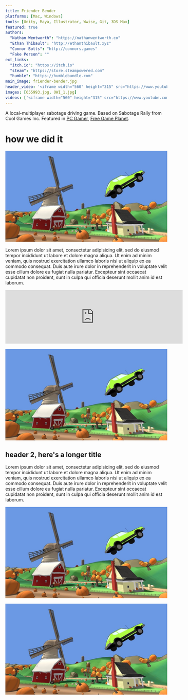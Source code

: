 ```yaml
---
title: Friender Bender
platforms: [Mac, Windows]
tools: [Unity, Maya, Illustrator, Wwise, Git, 3DS Max]
featured: true
authors:
  "Nathan Wentworth": "https://nathanwentworth.co"
  "Ethan Thibault": "http://ethanthibault.xyz"
  "Connor Botts": "http://connors.games"
  "Fake Person": ""
ext_links:
  "itch.io": "https://itch.io"
  "steam": "https://store.steampowered.com"
  "humble": "https://humblebundle.com"
main_image: friender-bender.jpg
header_video: '<iframe width="560" height="315" src="https://www.youtube.com/embed/aF3lF6Yo-gs" frameborder="0" allowfullscreen></iframe>'
images: [655993.jpg, OWI_1.jpg]
videos: ['<iframe width="560" height="315" src="https://www.youtube.com/embed/aF3lF6Yo-gs" frameborder="0" allowfullscreen></iframe>', '<iframe width="560" height="315" src="https://www.youtube.com/embed/aF3lF6Yo-gs" frameborder="0" allowfullscreen></iframe>']
---
```

A local-multiplayer sabotage driving game. Based on Sabotage Rally from Cool Games Inc. Featured in [PC Gamer](http://www.pcgamer.com/free-games-of-the-week/), [Free Game Planet](https://www.freegameplanet.com/friender-bender-download-game/).

# how we did it

![cool](/assets/img/games/friender-bender.jpg)

Lorem ipsum dolor sit amet, consectetur adipisicing elit, sed do eiusmod
tempor incididunt ut labore et dolore magna aliqua. Ut enim ad minim veniam,
quis nostrud exercitation ullamco laboris nisi ut aliquip ex ea commodo
consequat. Duis aute irure dolor in reprehenderit in voluptate velit esse
cillum dolore eu fugiat nulla pariatur. Excepteur sint occaecat cupidatat non
proident, sunt in culpa qui officia deserunt mollit anim id est laborum.

<iframe frameborder="0" src="https://itch.io/embed/97545?linkback=true" width="552" height="167"></iframe>

![cool](/assets/img/games/friender-bender.jpg)

## header 2, here's a longer title

Lorem ipsum dolor sit amet, consectetur adipisicing elit, sed do eiusmod
tempor incididunt ut labore et dolore magna aliqua. Ut enim ad minim veniam,
quis nostrud exercitation ullamco laboris nisi ut aliquip ex ea commodo
consequat. Duis aute irure dolor in reprehenderit in voluptate velit esse
cillum dolore eu fugiat nulla pariatur. Excepteur sint occaecat cupidatat non
proident, sunt in culpa qui officia deserunt mollit anim id est laborum.

![cool](/assets/img/games/friender-bender.jpg)


![cool](/assets/img/games/friender-bender.jpg)